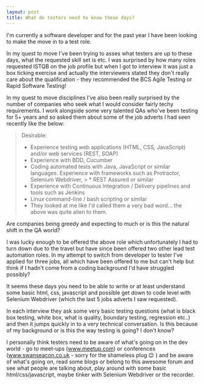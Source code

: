 ```yaml
---
layout: post
title: What do testers need to know these days?
---
```


I'm currently a software developer and for the past year I have been looking to make the move in to a test role.

In my quest to move I've been trying to asses what testers are up to these days, what the requested skill set is etc. I was surprised by how many roles requested ISTQB on the job profile but when I got to interview it was just a box ticking exercise and actually the interviewers stated they don't really care about the qualification - they recommended the BCS Agile Testing or Rapid Software Testing!

In my quest to move disciplines I've also been really surprised by the number of companies who seek what I would consider fairly techy requirements. I work alongside some very talented QAs who've been testing for 5+ years and so asked them about some of the job adverts I had seen recently like the below:

> Desirable:
>
> * Experience testing web applications (HTML, CSS, JavaScript) and/or web services (REST, SOAP)
> * Experience with BDD, Cucumber
> * Coding automated tests with Java, JavaScript or similar languages. Experience with frameworks such as Protractor, Selenium Webdriver, > * REST Assured or similar
> * Experience with Continuous Integration / Delivery pipelines and tools such as Jenkins
> * Linux command-line / bash scripting or similar
> * They looked at me like I'd called them a very bad word... the above was quite alien to them.

Are companies being greedy and expecting to much or is this the natural shift in the QA world?

I was lucky enough to be offered the above role which unfortunately I had to turn down due to the travel but have since been offered two other lead test automation roles. In my attempt to switch from developer to tester I've applied for three jobs, all which have been offered to me but can't help but think if I hadn't come from a coding background I'd have struggled possibly?

It seems these days you need to be able to write or at least understand some basic html, css, javascript and possible get down to code level with Selenium Webdriver (which the last 5 jobs adverts I saw requested).

In each interview they ask some very basic testing questions (what is black box testing, white box, what is quality, boundary testing, regression etc..) and then it jumps quickly in to a very technical conversation. Is this because of my background or is this the way testing is going? I don't know?

I personally think testers need to be aware of what's going on in the dev world - go to meet-ups (www.meetup.com) or conferences (www.swanseacon.co.uk - sorry for the shameless plug :wink: ) and be aware of what's going on, read some blogs or belong to this awesome forum and see what people are talking about, play around with some basic html/css/javascript, maybe tinker with Selenium Webdriver or the recorder.
